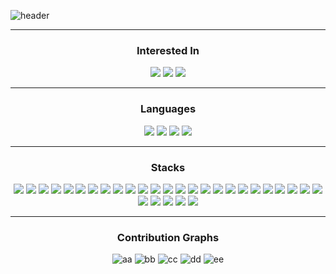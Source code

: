 ![header](https://capsule-render.vercel.app/api?type=rect&color=auto&height=80&section=header&text=Hello👋%20I'm%20Developer%20Seunggwan&fontSize=40)

---

<div align='center'>
    <h3>
        Interested In
    </h3>
    <img src="https://img.shields.io/badge/Data%20Engineering-000000?style=for-the-badge&logoColor=white">
    <img src="https://img.shields.io/badge/Backend%20Engineering-000000?style=for-the-badge&logoColor=white">
    <img src="https://img.shields.io/badge/Infra%20Engineering-000000?style=for-the-badge&logoColor=white">
</div>

---

<div align='center'>
    <h3>
        Languages
    </h3>
    <img src="https://img.shields.io/badge/Python-3776AB?style=flat-square&logo=python&logoColor=white"/>
    <img src="https://img.shields.io/badge/Javascript-F7DF1E?style=flat-square&logo=JavaScript&logoColor=white"/>
    <img src="https://img.shields.io/badge/Java-FFFFFF?style=flat-square&logoColor=white"/>
    <img src="https://img.shields.io/badge/SQL-000000?style=flat-square&logoColor=white"/>
</div>

---

<div align='center'>
    <h3>
        Stacks
    </h3>
    <img src="https://img.shields.io/badge/FastAPI-009688?style=flat-square&logo=FastAPI&logoColor=white"/>
    <img src="https://img.shields.io/badge/Flask-000000?style=flat-square&logo=Flask&logoColor=white"/>
    <img src="https://img.shields.io/badge/Uvicorn-000000?style=flat-square&logoColor=white"/>
    <img src="https://img.shields.io/badge/Nginx-009639?style=flat-square&logo=Nginx&logoColor=white"/>
    <img src="https://img.shields.io/badge/Amazon EC2-FF9900?style=flat-square&logo=Amazon EC2&logoColor=white"/>
    <img src="https://img.shields.io/badge/Amazon S3-569A31?style=flat-square&logo=Amazon S3&logoColor=white"/>
    <img src="https://img.shields.io/badge/Amazon RDS-527FFF?style=flat-square&logo=Amazon RDS&logoColor=white"/>
    <img src="https://img.shields.io/badge/Linux-FCC624?style=flat-square&logo=Linux&logoColor=white"/>
    <img src="https://img.shields.io/badge/macOS-000000?style=flat-square&logo=macOS&logoColor=white"/>
    <img src="https://img.shields.io/badge/MySQL-4479A1?style=flat-square&logo=MySQL&logoColor=white"/>
    <img src="https://img.shields.io/badge/MongoDB-47A248?style=flat-square&logo=MongoDB&logoColor=white"/>
    <img src="https://img.shields.io/badge/PostgreSQL-4169E1?style=flat-square&logo=PostgreSQL&logoColor=white"/>
    <img src="https://img.shields.io/badge/Redis-DC382D?style=flat-square&logo=Redis&logoColor=white"/>
    <img src="https://img.shields.io/badge/Pytorch-EE4C2C?style=flat-square&logo=Pytorch&logoColor=white"/>
    <img src="https://img.shields.io/badge/Pytorch Lightning-EE4C2C?style=flat-square&logoColor=white"/>
    <img src="https://img.shields.io/badge/Weights %26 Biases-FFBE00?style=flat-square&logo=Weights %26 Biases&logoColor=white"/>
    <img src="https://img.shields.io/badge/DVC-13ADC7?style=flat-square&logo=DVC&logoColor=white"/>
    <img src="https://img.shields.io/badge/Ray-028CF8?style=flat-square&logo=Ray&logoColor=white"/>
    <img src="https://img.shields.io/badge/Pandas-150458?style=flat-square&logo=Pandas&logoColor=white"/>
    <img src="https://img.shields.io/badge/ScikitLearn-F7931E?style=flat-square&logo=scikit-learn&logoColor=white"/>
    <img src="https://img.shields.io/badge/Jupyter-F37626?style=flat-square&logo=Jupyter&logoColor=white"/>
    <img src="https://img.shields.io/badge/Numpy-013243?style=flat-square&logo=Numpy&logoColor=white"/>
    <img src="https://img.shields.io/badge/OpenCV-5C3EE8?style=flat-square&logo=OpenCV&logoColor=white"/>
    <img src="https://img.shields.io/badge/Docker-2496ED?style=flat-square&logo=Docker&logoColor=white"/>
    <img src="https://img.shields.io/badge/Kubernetes-326CE5?style=flat-square&logo=Kubernetes&logoColor=white"/>
    <img src="https://img.shields.io/badge/.ENV-ECD53F?style=flat-square&logo=.ENV&logoColor=white"/>
    <img src="https://img.shields.io/badge/Poetry-60A5FA?style=flat-square&logo=Poetry&logoColor=white"/>
    <img src="https://img.shields.io/badge/Apache Airflow-017CEE?style=flat-square&logo=Apache Airflow&logoColor=white"/>
    <img src="https://img.shields.io/badge/Vim-019733?style=flat-square&logo=Vim&logoColor=white"/>
    <img src="https://img.shields.io/badge/Markdown-000000?style=flat-square&logo=Markdown&logoColor=white"/>

</div>

---

<div align='center'>
    <h3>
        Contribution Graphs
    </h3>
</div>

<div align='center'>

![aa](http://github-profile-summary-cards.vercel.app/api/cards/profile-details?username=devseunggwan&theme=zenburn)
![bb](http://github-profile-summary-cards.vercel.app/api/cards/repos-per-language?username=devseunggwan&theme=zenburn&exclude=Jupyter%20Notebook) ![cc](http://github-profile-summary-cards.vercel.app/api/cards/most-commit-language?username=devseunggwan&theme=zenburn&exclude=Jupyter%20Notebook)
![dd](http://github-profile-summary-cards.vercel.app/api/cards/stats?username=devseunggwan&theme=zenburn) ![ee](http://github-profile-summary-cards.vercel.app/api/cards/productive-time?username=devseunggwan&theme=zenburn&utcOffset=9)

</div>
